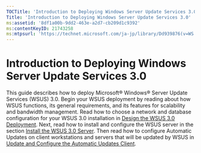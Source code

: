 ```yaml
---
TOCTitle: 'Introduction to Deploying Windows Server Update Services 3.0'
Title: 'Introduction to Deploying Windows Server Update Services 3.0'
ms:assetid: '8df1a00b-9dd2-463e-a2d7-cb209d1c9392'
ms:contentKeyID: 21743258
ms:mtpsurl: 'https://technet.microsoft.com/ja-jp/library/Dd939876(v=WS.10)'
---
```


Introduction to Deploying Windows Server Update Services 3.0
============================================================

This guide describes how to deploy Microsoft® Windows® Server Update Services (WSUS) 3.0. Begin your WSUS deployment by reading about how WSUS functions, its general requirements, and its features for scalability and bandwidth management. Read how to choose a network and database configuration for your WSUS 3.0 installation in [Design the WSUS 3.0 Deployment](https://technet.microsoft.com/31b20259-1b32-4316-959e-84b478705cc6). Next, read how to install and configure the WSUS server in the section [Install the WSUS 3.0 Server](https://technet.microsoft.com/2cd2d2ac-47e8-461f-99bd-db6bd3af1dfc). Then read how to configure Automatic Updates on client workstations and servers that will be updated by WSUS in [Update and Configure the Automatic Updates Client](https://technet.microsoft.com/d3d56210-9f71-49b7-b0d1-a04fb52d4e53).
